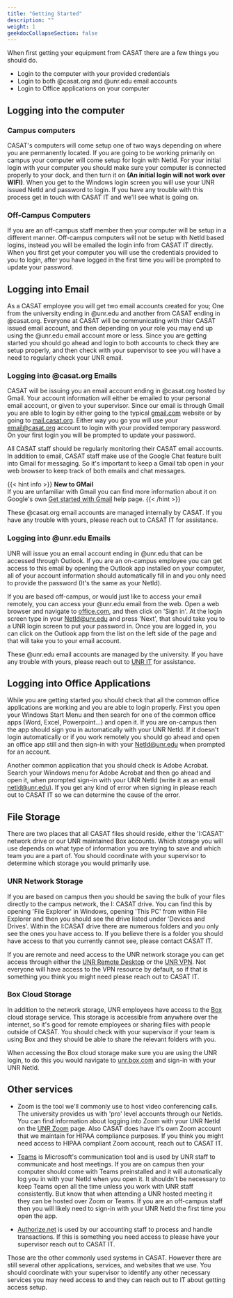 ```yaml
---
title: "Getting Started"
description: ""
weight: 1
geekdocCollapseSection: false
---
```

When first getting your equipment from CASAT there are a few things you should do.
- Login to the computer with your provided credentials
- Login to both @casat.org and @unr.edu email accounts
- Login to Office applications on your computer

## Logging into the computer

### Campus computers

CASAT's computers will come setup one of two ways depending on where you are permanently located. If you are going to be working primarily on campus your computer will come setup for login with NetId. For your initial login with your computer you should make sure your computer is connected properly to your dock, and then turn it on **(An initial login will not work over WIFI)**. When you get to the Windows login screen you will use your UNR issued NetId and password to login. If you have any trouble with this process get in touch with CASAT IT and we'll see what is going on. 


### Off-Campus Computers

If you are an off-campus staff member then your computer will be setup in a different manner. Off-campus computers will not be setup with NetId based logins, instead you will be emailed the login info from CASAT IT directly. When you first get your computer you will use the credentials provided to you to login, after you have logged in the first time you will be prompted to update your password. 

## Logging into Email

As a CASAT employee you will get two email accounts created for you; One from the university ending in @unr.edu and another from CASAT ending in @casat.org. Everyone at CASAT will be communicating with thier CASAT issued email account, and then depending on your role you may end up using the @unr.edu email account more or less. Since you are getting started you should go ahead and login to both accounts to check they are setup properly, and then check with your supervisor to see you will have a need to regularly check your UNR email.

### Logging into @casat.org Emails

CASAT will be issuing you an email account ending in @casat.org hosted by Gmail. Your account information will either be emailed to your personal email account, or given to your supervisor. Since our email is through Gmail you are able to login by either going to the typical [gmail.com](https://gmail.com) website or by going to [mail.casat.org](https://mail.casat.org). Either way you go you will use your email@casat.org account to login with your provided temporary password. On your first login you will be prompted to update your password.

All CASAT staff should be regularly monitoring their CASAT email accounts. In addition to email, CASAT staff make use of the Google Chat feature built into Gmail for messaging. So it's important to keep a Gmail tab open in your web browser to keep track of both emails and chat messages. 

{{< hint info >}}
**New to GMail**\
If you are unfamiliar with Gmail you can find more information about it on Google's own [Get started with Gmail](https://support.google.com/a/users/answer/9297685?hl=en) help page.
{{< /hint >}}

These @casat.org email accounts are managed internally by CASAT. If you have any trouble with yours, please reach out to CASAT IT for assistance.

### Logging into @unr.edu Emails

UNR will issue you an email account ending in @unr.edu that can be accessed through Outlook. If you are an on-campus employee you can get access to this email by opening the Outlook app installed on your computer, all of your account information should automatically fill in and you only need to provide the password (It's the same as your NetId). 

If you are based off-campus, or would just like to access your email remotely, you can access your @unr.edu email from the web. Open a web browser and navigate to [office.com](https://office.com), and then click on 'Sign in'. At the login screen type in your NetId@unr.edu and press 'Next', that should take you to a UNR login screen to put your password in. Once you are logged in, you can click on the Outlook app from the list on the left side of the page and that will take you to your email account.

These @unr.edu email accounts are managed by the university. If you have any trouble with yours, please reach out to [UNR IT](https://www.unr.edu/oit) for assistance. 

## Logging into Office Applications

While you are getting started you should check that all the common office applications are working and you are able to login properly. First you open your Windows Start Menu and then search for one of the common office apps (Word, Excel, Powerpoint...) and open it. If you are on-campus then the app should sign you in automatically with your UNR NetId. If it doesn't login automatically or if you work remotely you should go ahead and open an office app still and then sign-in with your NetId@unr.edu when prompted for an account. 

Another common application that you should check is Adobe Acrobat. Search your Windows menu for Adobe Acrobat and then go ahead and open it, when prompted sign-in with your UNR NetId (write it as an email netid@unr.edu). If you get any kind of error when signing in please reach out to CASAT IT so we can determine the cause of the error.

## File Storage

There are two places that all CASAT files should reside, either the 'I:CASAT' network drive or our UNR maintained Box accounts. Which storage you will use depends on what type of information you are trying to save and which team you are a part of. You should coordinate with your supervisor to determine which storage you would primarily use.

### UNR Network Storage
 
 If you are based on campus then you should be saving the bulk of your files directly to the campus network, the I: CASAT drive. You can find this by opening 'File Explorer' in Windows, opening 'This PC' from within File Explorer and then you should see the drive listed under 'Devices and Drives'. Within the I:CASAT drive there are numerous folders and you only see the ones you have access to. If you believe there is a folder you should have access to that you currently cannot see, please contact CASAT IT. 

If you are remote and need access to the UNR network storage you can get access through either the [UNR Remote Desktop](/unr_resources/remote_desktop/) or the [UNR VPN](/unr_resources/vpn/). Not everyone will have access to the VPN resource by default, so if that is something you think you might need please reach out to CASAT IT.

### Box Cloud Storage

In addition to the network storage, UNR employees have access to the [Box](https://unr.box.com) cloud storage service. This storage is accessible from anywhere over the internet, so it's good for remote employees or sharing files with people outside of CASAT. You should check with your supervisor if your team is using Box and they should be able to share the relevant folders with you.

When accessing the Box cloud storage make sure you are using the UNR login, to do this you would navigate to [unr.box.com](https://unr.box.com) and sign-in with your UNR NetId.

## Other services

- Zoom is the tool we'll commonly use to host video conferencing calls. The university provides us with 'pro' level accounts through our NetIds. You can find information about logging into Zoom with your UNR NetId on the [UNR Zoom](/unr_resources/zoom/) page. Also CASAT does have it's own Zoom account that we maintain for HIPAA compliance purposes. If you think you might need access to HIPAA compliant Zoom account, reach out to CASAT IT.

- [Teams](https://www.microsoft.com/en-us/microsoft-teams/download-app) is Microsoft's communication tool and is used by UNR staff to communicate and host meetings. If you are on campus then your computer should come with Teams preinstalled and it will automatically log you in with your NetId when you open it. It shouldn't be necessary to keep Teams open all the time unless you work with UNR staff consistently. But know that when attending a UNR hosted meeting it they can be hosted over Zoom or Teams. If you are an off-campus staff then you will likely need to sign-in with your UNR NetId the first time you open the app.

- [Authorize.net](https://authorize.net) is used by our accounting staff to process and handle transactions. If this is something you need access to please have your supervisor reach out to CASAT IT.

Those are the other commonly used systems in CASAT. However there are still several other applications, services, and websites that we use. You should coordinate with your supervisor to identify any other necessary services you may need access to and they can reach out to IT about getting access setup.
